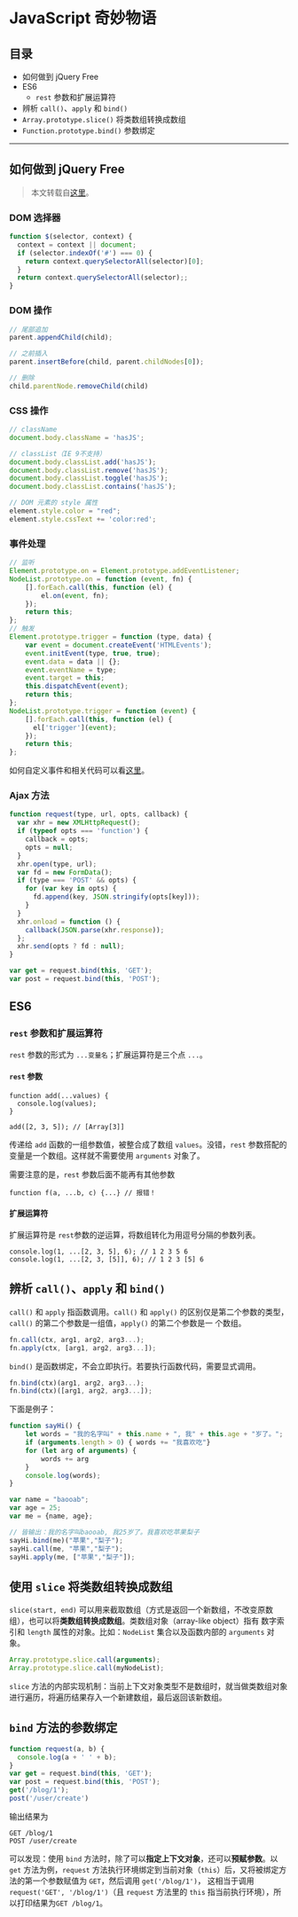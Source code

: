 # JavaScript 奇妙物语

## 目录

- 如何做到 jQuery Free
- ES6
    - `rest` 参数和扩展运算符
- 辨析 `call()`、`apply` 和 `bind()`
- `Array.prototype.slice()` 将类数组转换成数组
- `Function.prototype.bind()` 参数绑定

---

## 如何做到 jQuery Free

> 本文转载自[这里](http://www.ruanyifeng.com/blog/2013/05/jquery-free.html)。

### DOM 选择器

```javascript
function $(selector, context) {
  context = context || document;
  if (selector.indexOf('#') === 0) {
    return context.querySelectorAll(selector)[0];
  }
  return context.querySelectorAll(selector);;
}
```

### DOM 操作

```javascript
// 尾部追加
parent.appendChild(child);

// 之前插入
parent.insertBefore(child, parent.childNodes[0]);

// 删除
child.parentNode.removeChild(child)
```

### CSS 操作

```javascript
// className
document.body.className = 'hasJS';

// classList（IE 9不支持）
document.body.classList.add('hasJS');
document.body.classList.remove('hasJS');
document.body.classList.toggle('hasJS');
document.body.classList.contains('hasJS');

// DOM 元素的 style 属性
element.style.color = "red";
element.style.cssText += 'color:red';
```

### 事件处理

```javascript
// 监听
Element.prototype.on = Element.prototype.addEventListener;
NodeList.prototype.on = function (event, fn) {
    [].forEach.call(this, function (el) {
        el.on(event, fn);
    });
    return this;
};
// 触发
Element.prototype.trigger = function (type, data) {
    var event = document.createEvent('HTMLEvents');
    event.initEvent(type, true, true);
    event.data = data || {};
    event.eventName = type;
    event.target = this;
    this.dispatchEvent(event);
    return this;
};
NodeList.prototype.trigger = function (event) {
    [].forEach.call(this, function (el) {
      el['trigger'](event);
    });
    return this;
};
```

如何自定义事件和相关代码可以看[这里](http://www.zhangxinxu.com/wordpress/2012/04/js-dom%E8%87%AA%E5%AE%9A%E4%B9%89%E4%BA%8B%E4%BB%B6/)。

### Ajax 方法

```javascript
function request(type, url, opts, callback) {
  var xhr = new XMLHttpRequest();
  if (typeof opts === 'function') {
    callback = opts;
    opts = null;
  }
  xhr.open(type, url);
  var fd = new FormData();
  if (type === 'POST' && opts) {
    for (var key in opts) {
      fd.append(key, JSON.stringify(opts[key]));
    }
  }
  xhr.onload = function () {
    callback(JSON.parse(xhr.response));
  };
  xhr.send(opts ? fd : null);
}

var get = request.bind(this, 'GET');
var post = request.bind(this, 'POST');
```

## ES6

### `rest` 参数和扩展运算符

`rest` 参数的形式为 `...变量名`；扩展运算符是三个点 `...`。

#### `rest` 参数

```
function add(...values) {
  console.log(values);
} 

add([2, 3, 5]); // [Array[3]]
```

传递给 `add` 函数的一组参数值，被整合成了数组 `values`。没错，`rest` 参数搭配的变量是一个数组。这样就不需要使用 `arguments` 对象了。

需要注意的是，`rest` 参数后面不能再有其他参数

```
function f(a, ...b, c) {...} // 报错！
```

#### 扩展运算符

扩展运算符是 `rest`参数的逆运算，将数组转化为用逗号分隔的参数列表。

```
console.log(1, ...[2, 3, 5], 6); // 1 2 3 5 6
console.log(1, ...[2, 3, [5]], 6); // 1 2 3 [5] 6
```

## 辨析 `call()`、`apply` 和 `bind()`

`call()` 和 `apply` 指函数调用。`call()` 和 `apply()` 的区别仅是第二个参数的类型，`call()` 的第二个参数是一组值，`apply()` 的第二个参数是一
个数组。

```javascript
fn.call(ctx, arg1, arg2, arg3...);
fn.apply(ctx, [arg1, arg2, arg3...]);
```
`bind()` 是函数绑定，不会立即执行。若要执行函数代码，需要显式调用。

```javascript
fn.bind(ctx)(arg1, arg2, arg3...);
fn.bind(ctx)([arg1, arg2, arg3...]);
```

下面是例子：

```javascript
function sayHi() {
    let words = "我的名字叫" + this.name + ", 我" + this.age + "岁了。";
    if (arguments.length > 0) { words += "我喜欢吃"}
    for (let arg of arguments) {
        words += arg
    }
    console.log(words);
}

var name = "baooab";
var age = 25;
var me = {name, age};

// 皆输出：我的名字叫baooab, 我25岁了。我喜欢吃苹果梨子
sayHi.bind(me)("苹果","梨子");
sayHi.call(me, "苹果","梨子");
sayHi.apply(me, ["苹果","梨子"]);
```

## 使用 `slice` 将类数组转换成数组

`slice(start, end)` 可以用来截取数组（方式是返回一个新数组，不改变原数组），也可以将**类数组转换成数组**。类数组对象（array-like object）指有
数字索引和 `length` 属性的对象。比如：`NodeList` 集合以及函数内部的 `arguments` 对象。

```javascript
Array.prototype.slice.call(arguments);
Array.prototype.slice.call(myNodeList);
```

`slice` 方法的内部实现机制：当前上下文对象类型不是数组时，就当做类数组对象进行遍历，将遍历结果存入一个新建数组，最后返回该新数组。

## `bind` 方法的参数绑定

```javascript
function request(a, b) {
  console.log(a + ' ' + b);
}
var get = request.bind(this, 'GET');
var post = request.bind(this, 'POST');
get('/blog/1');
post('/user/create')
```

输出结果为

```
GET /blog/1
POST /user/create
```

可以发现：使用 `bind` 方法时，除了可以**指定上下文对象**，还可以**预赋参数**。以 `get` 方法为例，`request` 方法执行环境绑定到当前对象（`this`）后，又将被绑定方法的第一个参数赋值为 `GET`，然后调用 `get('/blog/1')`，
这相当于调用 `request('GET', '/blog/1')`（且 `request` 方法里的 `this` 指当前执行环境），所以打印结果为`GET /blog/1`。
